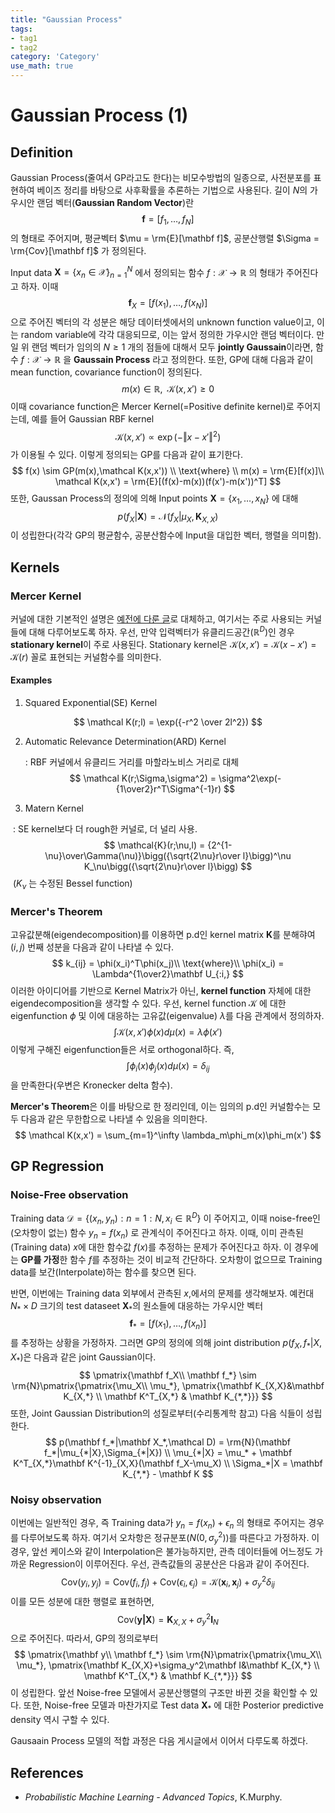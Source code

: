 ```yaml
---
title: "Gaussian Process"
tags:
- tag1
- tag2
category: 'Category'
use_math: true
---
```

# Gaussian Process (1)

## Definition

Gaussian Process(줄여서 GP라고도 한다)는 비모수방법의 일종으로, 사전분포를 표현하여 베이즈 정리를 바탕으로 사후확률을 추론하는 기법으로 사용된다. 길이 $N$의 가우시안 랜덤 벡터(**Gaussian Random Vector**)란
$$
\mathbf{f} = [f_1,\ldots,f_N]
$$
의 형태로 주어지며, 평균벡터 $\mu = \rm{E}[\mathbf f]$, 공분산행렬 $\Sigma = \rm{Cov}[\mathbf f]$ 가 정의된다.

Input data $\mathbf{X} = \{x_n\in \mathcal{X}\}_{n=1}^N$ 에서 정의되는 함수 $f:\mathcal X\to \mathbb R$ 의 형태가 주어진다고 하자. 이때
$$
\mathbf{f}_X = [f(x_1),\ldots,f(x_N)]
$$
으로 주어진 벡터의 각 성분은 해당 데이터셋에서의 unknown function value이고, 이는 random variable에 각각 대응되므로, 이는 앞서 정의한 가우시안 랜덤 벡터이다. 만일 위 랜덤 벡터가 임의의 $N\geq 1$ 개의 점들에 대해서 모두 **jointly Gaussain**이라면, 함수 $f:\mathcal X\to \mathbb R$ 을 **Gaussain Process** 라고 정의한다. 또한, GP에 대해 다음과 같이 mean function, covariance function이 정의된다.
$$
m(x)\in\mathbb R,\;\;\mathcal{K}(x,x')\geq 0
$$
이때 covariance function은 Mercer Kernel(=Positive definite kernel)로 주어지는데, 예를 들어 Gaussian RBF kernel
$$
\mathcal K(x,x')\propto \exp(-\Vert x-x'\Vert^2)
$$
가 이용될 수 있다. 이렇게 정의되는 GP를 다음과 같이 표기한다.
$$
f(x) \sim GP(m(x),\mathcal K(x,x')) \\
\text{where} \\
m(x) = \rm{E}[f(x)]\\
\mathcal K(x,x') = \rm{E}[(f(x)-m(x))(f(x')-m(x'))^T]
$$
또한, Gaussan Process의 정의에 의해 Input points $\mathbf X=\{x_1,\ldots,x_N\}$ 에 대해
$$
p(f_X|\mathbf X) = \mathcal N(f_X|\mu_X,\mathbf K_{X,X})
$$
이 성립한다(각각 GP의 평균함수, 공분산함수에 Input을 대입한 벡터, 행렬을 의미함).

## Kernels

### Mercer Kernel

커널에 대한 기본적인 설명은 [예전에 다룬 글](https://velog.io/@ddangchani/Kernel-Algorithm-1)로 대체하고, 여기서는 주로 사용되는 커널들에 대해 다루어보도록 하자. 우선, 만약 입력벡터가 유클리드공간($\mathbb R^D$)인 경우 **stationary kernel**이 주로 사용된다. Stationary kernel은 $\mathcal K(x,x') = \mathcal K(x-x') = \mathcal K(r)$ 꼴로 표현되는 커널함수를 의미한다.

#### Examples

1. Squared Exponential(SE) Kernel

$$
\mathcal K(r;l) = \exp({-r^2 \over 2l^2})
$$

2. Automatic Relevance Determination(ARD) Kernel

   : RBF 커널에서 유클리드 거리를 마할라노비스 거리로 대체
   $$
   \mathcal K(r;\Sigma,\sigma^2) = \sigma^2\exp(-{1\over2}r^T\Sigma^{-1}r)
   $$

3. Matern Kernel

​	: SE kernel보다 더 rough한 커널로, 더 널리 사용.
$$
\mathcal{K}(r;\nu,l) = {2^{1-\nu}\over\Gamma(\nu)}\bigg({\sqrt{2\nu}r\over l}\bigg)^\nu K_\nu\bigg({\sqrt{2\nu}r\over l}\bigg)
$$
​	($K_\nu$ 는 수정된 Bessel function)

### Mercer's Theorem

고유값분해(eigendecomposition)를 이용하면 p.d인 kernel matrix $\mathbf K$를 분해햐여 $(i,j)$ 번째 성분을 다음과 같이 나타낼 수 있다.
$$
k_{ij} = \phi(x_i)^T\phi(x_j)\\
\text{where}\\
\phi(x_i) = \Lambda^{1\over2}\mathbf U_{:i,}
$$
이러한 아이디어를 기반으로 Kernel Matrix가 아닌, **kernel function** 자체에 대한 eigendecomposition을 생각할 수 있다. 우선, kernel function $\mathcal K$ 에 대한 eigenfunction $\phi$ 및 이에 대응하는 고유값(eigenvalue) $\lambda$를 다음 관계에서 정의하자.
$$
\int\mathcal K(x,x')\phi(x)d\mu(x) = \lambda\phi(x')
$$
이렇게 구해진 eigenfunction들은 서로 orthogonal하다. 즉,
$$
\int\phi_i(x)\phi_j(x)d\mu(x) = \delta_{ij}
$$
을 만족한다(우변은 Kronecker delta 함수).

**Mercer's Theorem**은 이를 바탕으로 한 정리인데, 이는 임의의 p.d인 커널함수는 모두 다음과 같은 무한합으로 나타낼 수 있음을 의미한다.
$$
\mathcal K(x,x') = \sum_{m=1}^\infty \lambda_m\phi_m(x)\phi_m(x')
$$

## GP Regression

### Noise-Free observation

Training data $\mathcal D = \{(x_n,y_n) : n=1:N, x_i\in\mathbb R^D\}$ 이 주어지고, 이때 noise-free인(오차항이 없는) 함수 $y_n=f(x_n)$ 로 관계식이 주어진다고 하자. 이때, 이미 관측된(Training data) $x$에 대한 함수값 $f(x)$를 추정하는 문제가 주어진다고 하자. 이 경우에는 **GP를 가정**한 함수 $f$를 추정하는 것이 비교적 간단하다. 오차항이 없으므로 Training data를 보간(Interpolate)하는 함수를 찾으면 된다.

반면, 이번에는 Training data 외부에서 관측된 $x$,에서의 문제를 생각해보자. 예컨대 $N_*\times D$ 크기의 test dataseet $\mathbf X_*$의 원소들에 대응하는 가우시안 벡터
$$
\mathbf f_* = [f(x_1),\ldots,f(x_n)]
$$
를 추정하는 상황을 가정하자. 그러면 GP의 정의에 의해 joint distribution $p(f_X,f_*|X,X_*)$은 다음과 같은 joint Gaussian이다.
$$
\pmatrix{\mathbf f_X\\ \mathbf f_*} \sim \rm{N}\pmatrix{\pmatrix{\mu_X\\ \mu_*}, \pmatrix{\mathbf K_{X,X}&\mathbf K_{X,*} \\ \mathbf K^T_{X,*} & \mathbf K_{*,*}}}
$$
또한, Joint Gaussian Distribution의 성질로부터(수리통계학 참고) 다음 식들이 성립한다.
$$
p(\mathbf f_*|\mathbf X_*,\mathcal D) = \rm{N}(\mathbf f_*|\mu_{*|X},\Sigma_{*|X}) \\
\mu_{*|X} = \mu_* + \mathbf K^T_{X,*}\mathbf K^{-1}_{X,X}(\mathbf f_X-\mu_X) \\
\Sigma_*|X = \mathbf K_{*,*} - \mathbf K
$$

### Noisy observation

이번에는 일반적인 경우, 즉 Training data가 $y_n = f(x_n)+\epsilon_n$ 의 형태로 주어지는 경우를 다루어보도록 하자. 여기서 오차항은 정규분포($N(0,\sigma^2_y)$)를 따른다고 가정하자. 이 경우, 앞선 케이스와 같이 Interpolation은 불가능하지만, 관측 데이터들에 어느정도 가까운 Regression이 이루어진다. 우선, 관측값들의 공분산은 다음과 같이 주어진다.
$$
\text{Cov}(y_i,y_j) = \text{Cov}(f_i,f_j) + \text{Cov}(\epsilon_i,\epsilon_j) = \mathcal{K}(\mathbf x_i, \mathbf x_j) + \sigma_y^2\delta_{ij}
$$
이를 모든 성분에 대한 행렬로 표현하면,
$$
\text{Cov}(\mathbf{y|X}) = \mathbf K_{X,X} + \sigma^2_y\mathbf I_N
$$
으로 주어진다. 따라서, GP의 정의로부터
$$
\pmatrix{\mathbf y\\ \mathbf f_*} \sim \rm{N}\pmatrix{\pmatrix{\mu_X\\ \mu_*}, \pmatrix{\mathbf K_{X,X}+\sigma_y^2\mathbf I&\mathbf K_{X,*} \\ \mathbf K^T_{X,*} & \mathbf K_{*,*}}}
$$
이 성립한다. 앞선 Noise-free 모델에서 공분산행렬의 구조만 바뀐 것을 확인할 수 있다. 또한, Noise-free 모델과 마찬가지로 Test data $\mathbf X_*$ 에 대한 Posterior predictive density 역시 구할 수 있다.

Gausaain Process 모델의 적합 과정은 다음 게시글에서 이어서 다루도록 하겠다.



## References

- *Probabilistic Machine Learning - Advanced Topics*, K.Murphy.


